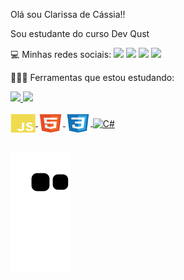 Olá sou Clarissa de Cássia!!

Sou estudante do curso Dev Qust

💻 Minhas redes sociais:
 <a href="https://www.instagram.com/clari.cassia/" target="_blank"><img src="https://img.shields.io/badge/-Instagram-%23E4405F?style=for-the-badge&logo=instagram&logoColor=white" target="_blank"></a>
 <a href="https://discord.gg/wM2DSuZjBK" target="_blank"><img src="https://img.shields.io/badge/Discord-7289DA?style=for-the-badge&logo=discord&logoColor=white" target="_blank"></a> 
  <a href = "mailto:clari.cassia@gmail.com"><img src="https://img.shields.io/badge/-Gmail-%23333?style=for-the-badge&logo=gmail&logoColor=white" target="_blank"></a>
  <a href="https://www.linkedin.com/in/clarissa-de-c%C3%A1ssia-56219b217/" target="_blank"><img src="https://img.shields.io/badge/-LinkedIn-%230077B5?style=for-the-badge&logo=linkedin&logoColor=white" target="_blank"></a> 

👩🏻‍💻 Ferramentas que estou estudando:

<div>
  <a href="https://github.com/ClariCassia
">
  <img height="180em" src="https://github-readme-stats.vercel.app/api?username=ClariCassia&show_icons=true&theme=nightowl&include_all_commits=true&count_private=true"/>
  <img height="180em" src="https://github-readme-stats.vercel.app/api/top-langs/?username=ClariCassia&layout=compact&langs_count=6&theme=nightowl"/>
</div>
<div style="display: inline_block"><br>
  <img align="center" alt="Js" height="30" width="40" src="https://raw.githubusercontent.com/devicons/devicon/master/icons/javascript/javascript-plain.svg">
  <img align="center" alt="HTML" height="30" width="40" src="https://raw.githubusercontent.com/devicons/devicon/master/icons/html5/html5-original.svg">
  <img align="center" alt="CSS" height="30" width="40" src="https://raw.githubusercontent.com/devicons/devicon/master/icons/css3/css3-original.svg">
  <img align="center" alt="C#" height="30" width="40" src="https://cdn.jsdelivr.net/gh/devicons/devicon/icons/csharp/csharp-original.svg">
</div>
 
 <br>
  
<div> 
 
  ![Snake animation](https://github.com/ClariCassia/ClariCassia/blob/output/github-contribution-grid-snake.svg)

</div>
